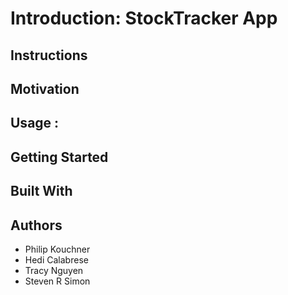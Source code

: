 # Introduction: StockTracker App

## Instructions

## Motivation

## Usage :

## Getting Started

## Built With

## Authors

- Philip Kouchner
- Hedi Calabrese
- Tracy Nguyen
- Steven R Simon
